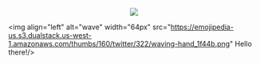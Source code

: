 <p align="center">
    <img align="center" src="https://github-readme-stats.vercel.app/api?username=Naibuu&show_icons=true&theme=dark&line_height=21"/>
    
<img align="left" alt="wave" width="64px" src="https://emojipedia-us.s3.dualstack.us-west-1.amazonaws.com/thumbs/160/twitter/322/waving-hand_1f44b.png" Hello there!/>
